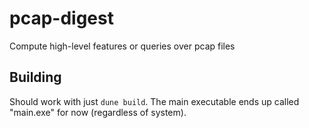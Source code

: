 # pcap-digest
Compute high-level features or queries over pcap files

## Building
Should work with just `dune build`. The main executable ends up called "main.exe" for now (regardless of system).
